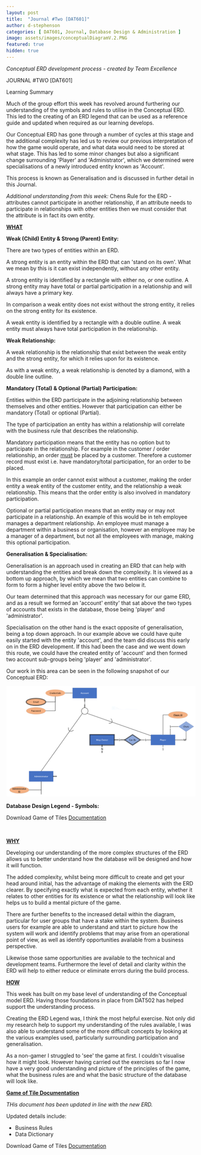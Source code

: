 ```yaml
---
layout: post
title:  "Journal #Two [DAT601]"
author: d-stephenson
categories: [ DAT601, Journal, Database Design & Administration ]
image: assets/images/conceptualDiagramV.2.PNG
featured: true
hidden: true
---
```

<i>Conceptual ERD development process - created by Team Excellence</i>

JOURNAL #TWO [DAT601]

Learning Summary<br>

Much of the group effort this week has revolved around furthering our understanding of the symbols and rules to utilise in the Conceptual ERD. This led to the creating of an ERD legend that can be used as a reference guide and updated when required as our learning develops. 

Our Conceptual ERD has gone through a number of cycles at this stage and the additional complexity has led us to review our previous interpretation of how the game would operate, and what data would need to be stored at what stage. This has led to some minor changes but also a significant change surrounding 'Player' and 'Administrator', which we determined were specialisations of a newly introduced entity known as 'Account'. 

This process is known as Generalisation and is discussed in further detail in this Journal.

<i>Additional understanding from this week:</i> Chens Rule for the ERD - attributes cannot participate in another relationship, if an attribute needs to participate in relationships with other entities then we must consider that the attribute is in fact its own entity.  

<b><u>WHAT</u></b>

<b>Weak (Child) Entity & Strong (Parent) Entity:</b>

There are two types of entities within an ERD. 

A strong entity is an entity within the ERD that can 'stand on its own'. What we mean by this is it can exist independently, without any other entity.

A strong entity is identified by a rectangle with either no, or one outline. A strong entity may have total or partial participation in a relationship and will always have a primary key.

In comparison a weak entity does not exist without the strong entity, it relies on the strong entity for its existence.

A weak entity is identified by a rectangle with a double outline. A weak entity must always have total participation in the relationship.

<b>Weak Relationship:</b>

A weak relationship is the relationship that exist between the weak entity and the strong entity, for which it relies upon for its existence.

As with a weak entity, a weak relationship is denoted by a diamond, with a double line outline.

<b>Mandatory (Total) & Optional (Partial) Participation:</b>

Entities within the ERD participate in the adjoining relationship between themselves and other entities. However that participation can either be mandatory (Total) or optional (Partial).

The type of participation an entity has within a relationship will correlate with the business rule that describes the relationship. 

Mandatory participation means that the entity has no option but to participate in the relationship. For example in the customer / order relationship, an order <u>must</u> be placed by a customer. Therefore a customer record must exist i.e. have mandatory/total participation, for an order to be placed. 

In this example an order cannot exist without a customer, making the order entity a weak entity of the customer entity, and the relationship a weak relationship. This means that the order entity is also involved in mandatory participation. 

Optional or partial participation means that an entity may or may not participate in a relationship. An example of this would be in teh employee manages a department relationship. An employee must manage a department within a business or organisation, however an employee may be a manager of a department, but not all the employees with manage, making this optional participation. 

<b>Generalisation & Specialisation:</b>

Generalisation is an approach used in creating an ERD that can help with understanding the entities and break down the complexity. It is viewed as a bottom up approach, by which we mean that two entities can combine to form to form a higher level entity above the two below it. 

Our team determined that this approach was necessary for our game ERD, and as a result we formed an 'account' entity' that sat above the two types of accounts that exists in the database, those being 'player' and 'administrator'.

Specialisation on the other hand is the exact opposite of generalisation, being a top down approach. In our example above we could have quite easily started with the entity 'account', and the team did discuss this early on in the ERD development. If this had been the case and we went down this route, we could have the created entity of 'account' and then formed two account sub-groups being 'player' and 'administrator'.

Our work in this area can be seen in the following snapshot of our Conceptual ERD:

<img src="/assets/images/GSisation.png" alt="Example Generalisation Specialisation"><br>

<b>Database Design Legend - Symbols:</b>

<object data="/assets/docs/ERD_Symbol_Legend.pdf" type="application/pdf" width="100%" height="625px">
  <p>Download Game of Tiles <a href="assets/docs/ERD_Symbol_Legend.pdf">Documentation</a></p>
</object><br>

<b><u>WHY</u></b>

Developing our understanding of the more complex structures of the ERD allows us to better understand how the database will be designed and how it will function. 

The added complexity, whilst being more difficult to create and get your head around initial, has the advantage of making the elements with the ERD clearer. By specifying exactly what is expected from each entity, whether it relates to other entities for its existence or what the relationship will look like helps us to build a mental picture of the game. 

There are further benefits to the increased detail within the diagram, particular for user groups that have a stake within the system. Business users for example are able to understand and start to picture how the system will work and identify problems that may arise from an operational point of view, as well as identify opportunities available from a business perspective.

Likewise those same opportunities are available to the technical and development teams. Furthermore the level of detail and clarity within the ERD will help to either reduce or eliminate errors during the build process.  

<b><u>HOW</u></b>

This week has built on my base level of understanding of the Conceptual model ERD. Having those foundations in place from DAT502 has helped support the understanding process.

Creating the ERD Legend was, I think the most helpful exercise. Not only did my research help to support my understanding of the rules available, I was also able to understand some of the more difficult concepts by looking at the various examples used, particularly surrounding participation and generalisation. 

As a non-gamer I struggled to 'see' the game at first. I couldn't visualise how it might look. However having carried out the exercises so far I now have a very good understanding and picture of the principles of the game, what the business rules are and what the basic structure of the database will look like.   

<b><u>Game of Tile Documentation</u></b>

<i>THis document has been updated in line with the new ERD.</i>

Updated details include:

- Business Rules
- Data Dictionary 

<object data="/assets/docs/GoT_ERD.pdf" type="application/pdf" width="100%" height="800px">
  <p>Download Game of Tiles <a href="assets/docs/GoT_ERD.pdf">Documentation</a></p>
</object>











